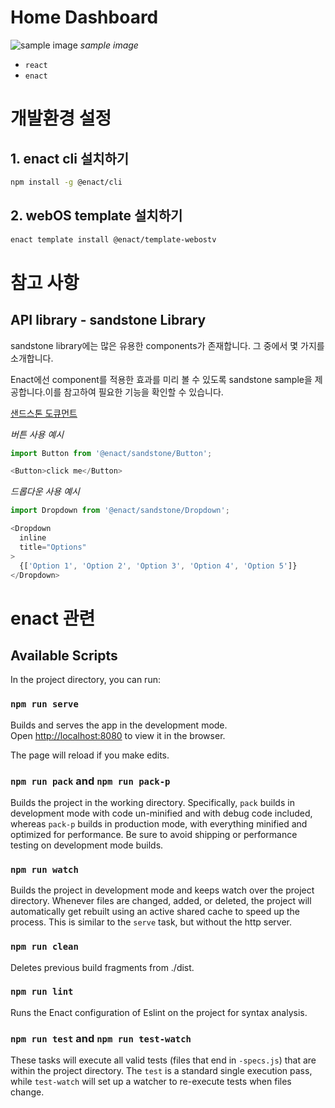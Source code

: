 # Home Dashboard

![sample image](https://user-images.githubusercontent.com/87305109/189620310-37b2182f-2362-4f59-b711-b6ad4ffc4bf5.png)
_sample image_

- `react`
- `enact`

# 개발환경 설정

## 1. enact cli 설치하기

```bash
npm install -g @enact/cli
```

## 2. webOS template 설치하기

```bash
enact template install @enact/template-webostv
```

# 참고 사항

## API library - sandstone Library
sandstone library에는 많은 유용한 components가 존재합니다. 그 중에서 몇 가지를 소개합니다.

Enact에선 component를 적용한 효과를 미리 볼 수 있도록 sandstone sample을 제공합니다.이를 참고하여 필요한 기능을 확인할 수 있습니다. 

[샌드스톤 도큐먼트](https://enactjs.com/sampler/sandstone/?path=/story/about-a-tour-of-sampler--a-tour-of-sampler)

_버튼 사용 예시_

```javascript
import Button from '@enact/sandstone/Button';

<Button>click me</Button>
```

_드롭다운 사용 예시_

```javascript
import Dropdown from '@enact/sandstone/Dropdown';

<Dropdown
  inline
  title="Options"
>
  {['Option 1', 'Option 2', 'Option 3', 'Option 4', 'Option 5']}
</Dropdown>
```

# enact 관련

## Available Scripts

In the project directory, you can run:

### `npm run serve`

Builds and serves the app in the development mode.<br>
Open [http://localhost:8080](http://localhost:8080) to view it in the browser.

The page will reload if you make edits.<br>

### `npm run pack` and `npm run pack-p`

Builds the project in the working directory. Specifically, `pack` builds in development mode with code un-minified and with debug code included, whereas `pack-p` builds in production mode, with everything minified and optimized for performance. Be sure to avoid shipping or performance testing on development mode builds.

### `npm run watch`

Builds the project in development mode and keeps watch over the project directory. Whenever files are changed, added, or deleted, the project will automatically get rebuilt using an active shared cache to speed up the process. This is similar to the `serve` task, but without the http server.

### `npm run clean`

Deletes previous build fragments from ./dist.

### `npm run lint`

Runs the Enact configuration of Eslint on the project for syntax analysis.

### `npm run test` and `npm run test-watch`

These tasks will execute all valid tests (files that end in `-specs.js`) that are within the project directory. The `test` is a standard single execution pass, while `test-watch` will set up a watcher to re-execute tests when files change.